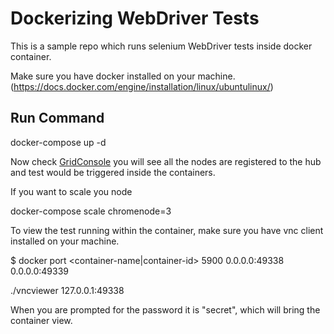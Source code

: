 # Dockerizing WebDriver Tests

This is a sample repo which runs selenium WebDriver tests inside docker container.

Make sure you have docker installed on your machine.(https://docs.docker.com/engine/installation/linux/ubuntulinux/)

## Run Command

docker-compose up -d

Now check [GridConsole](http://localhost:4444/grid/console) you will see all the nodes are registered to the hub and test would be triggered inside the containers.

If you want to scale you node

docker-compose scale chromenode=3

To view the test running within the container, make sure you have vnc client installed on your machine.

$ docker port <container-name|container-id> 5900
0.0.0.0:49338
0.0.0.0:49339

./vncviewer 127.0.0.1:49338

When you are prompted for the password it is "secret", which will bring the container view.


